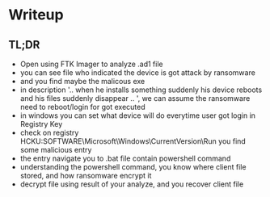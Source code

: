 # Writeup

## TL;DR
- Open using FTK Imager to analyze .ad1 file
- you can see file who indicated the device is got attack by ransomware
- and you find maybe the malicous exe
- in description '.. when he installs something suddenly his device reboots and his files suddenly disappear .. ', we can assume the ransomware need to reboot/login for got executed
- in windows you can set what device will do everytime user got login in Registry Key
- check on registry HCKU:SOFTWARE\Microsoft\Windows\CurrentVersion\Run you find some malicious entry
- the entry navigate you to .bat file contain powershell command
- understanding the powershell command, you know where client file stored, and how ransomware encrypt it
- decrypt file using result of your analyze, and you recover client file